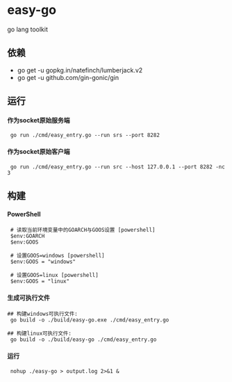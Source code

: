 # easy-go
go lang toolkit

## 依赖
- go get -u gopkg.in/natefinch/lumberjack.v2
- go get -u github.com/gin-gonic/gin

## 运行
#### 作为socket原始服务端
```shell
 go run ./cmd/easy_entry.go --run srs --port 8282
```
#### 作为socket原始客户端
```shell
 go run ./cmd/easy_entry.go --run src --host 127.0.0.1 --port 8282 -nc 3
```

## 构建
#### PowerShell
```shell
 # 读取当前环境变量中的GOARCH与GOOS设置 [powershell]
 $env:GOARCH
 $env:GOOS 
```

```shell
 # 设置GOOS=windows [powershell]
 $env:GOOS = "windows"
```

```shell
 # 设置GOOS=linux [powershell]
 $env:GOOS = "linux"
```
#### 生成可执行文件

```shell
## 构建windows可执行文件:
 go build -o ./build/easy-go.exe ./cmd/easy_entry.go
```

```shell
## 构建linux可执行文件:
 go build -o ./build/easy-go ./cmd/easy_entry.go
```

#### 运行
```shell
 nohup ./easy-go > output.log 2>&1 &
```